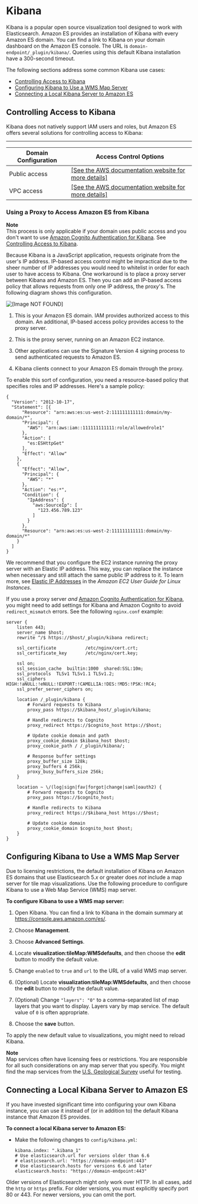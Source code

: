 # Kibana<a name="es-kibana"></a>

Kibana is a popular open source visualization tool designed to work with Elasticsearch\. Amazon ES provides an installation of Kibana with every Amazon ES domain\. You can find a link to Kibana on your domain dashboard on the Amazon ES console\. The URL is `domain-endpoint/_plugin/kibana/`\. Queries using this default Kibana installation have a 300\-second timeout\.

The following sections address some common Kibana use cases:
+ [Controlling Access to Kibana](#es-kibana-access)
+ [Configuring Kibana to Use a WMS Map Server](#es-kibana-map-server)
+ [Connecting a Local Kibana Server to Amazon ES](#es-kibana-local)

## Controlling Access to Kibana<a name="es-kibana-access"></a>

Kibana does not natively support IAM users and roles, but Amazon ES offers several solutions for controlling access to Kibana:


****  

| Domain Configuration | Access Control Options | 
| --- | --- | 
| Public access |  [\[See the AWS documentation website for more details\]](http://docs.aws.amazon.com/elasticsearch-service/latest/developerguide/es-kibana.html)  | 
| VPC access |  [\[See the AWS documentation website for more details\]](http://docs.aws.amazon.com/elasticsearch-service/latest/developerguide/es-kibana.html)  | 

### Using a Proxy to Access Amazon ES from Kibana<a name="es-kibana-proxy"></a>

**Note**  
This process is only applicable if your domain uses public access and you don't want to use [Amazon Cognito Authentication for Kibana](es-cognito-auth.md)\. See [Controlling Access to Kibana](#es-kibana-access)\.

Because Kibana is a JavaScript application, requests originate from the user's IP address\. IP\-based access control might be impractical due to the sheer number of IP addresses you would need to whitelist in order for each user to have access to Kibana\. One workaround is to place a proxy server between Kibana and Amazon ES\. Then you can add an IP\-based access policy that allows requests from only one IP address, the proxy's\. The following diagram shows this configuration\.

![\[Image NOT FOUND\]](http://docs.aws.amazon.com/elasticsearch-service/latest/developerguide/images/KibanaProxy.png)

1. This is your Amazon ES domain\. IAM provides authorized access to this domain\. An additional, IP\-based access policy provides access to the proxy server\.

1. This is the proxy server, running on an Amazon EC2 instance\.

1. Other applications can use the Signature Version 4 signing process to send authenticated requests to Amazon ES\.

1. Kibana clients connect to your Amazon ES domain through the proxy\.

To enable this sort of configuration, you need a resource\-based policy that specifies roles and IP addresses\. Here's a sample policy:

```
{
  "Version": "2012-10-17",
  "Statement": [{
      "Resource": "arn:aws:es:us-west-2:111111111111:domain/my-domain/*",
      "Principal": {
        "AWS": "arn:aws:iam::111111111111:role/allowedrole1"
      },
      "Action": [
        "es:ESHttpGet"
      ],
      "Effect": "Allow"
    },
    {
      "Effect": "Allow",
      "Principal": {
        "AWS": "*"
      },
      "Action": "es:*",
      "Condition": {
        "IpAddress": {
          "aws:SourceIp": [
            "123.456.789.123"
          ]
        }
      },
      "Resource": "arn:aws:es:us-west-2:111111111111:domain/my-domain/*"
    }
  ]
}
```

We recommend that you configure the EC2 instance running the proxy server with an Elastic IP address\. This way, you can replace the instance when necessary and still attach the same public IP address to it\. To learn more, see [Elastic IP Addresses](https://docs.aws.amazon.com/AWSEC2/latest/UserGuide/elastic-ip-addresses-eip.html) in the *Amazon EC2 User Guide for Linux Instances*\.

If you use a proxy server *and* [Amazon Cognito Authentication for Kibana](es-cognito-auth.md), you might need to add settings for Kibana and Amazon Cognito to avoid `redirect_mismatch` errors\. See the following `nginx.conf` example:

```
server {
    listen 443;
    server_name $host;
    rewrite ^/$ https://$host/_plugin/kibana redirect;

    ssl_certificate           /etc/nginx/cert.crt;
    ssl_certificate_key       /etc/nginx/cert.key;

    ssl on;
    ssl_session_cache  builtin:1000  shared:SSL:10m;
    ssl_protocols  TLSv1 TLSv1.1 TLSv1.2;
    ssl_ciphers HIGH:!aNULL:!eNULL:!EXPORT:!CAMELLIA:!DES:!MD5:!PSK:!RC4;
    ssl_prefer_server_ciphers on;

    location /_plugin/kibana {
        # Forward requests to Kibana
        proxy_pass https://$kibana_host/_plugin/kibana;

        # Handle redirects to Cognito
        proxy_redirect https://$cognito_host https://$host;

        # Update cookie domain and path
        proxy_cookie_domain $kibana_host $host;
        proxy_cookie_path / /_plugin/kibana/;

        # Response buffer settings
        proxy_buffer_size 128k;
        proxy_buffers 4 256k;
        proxy_busy_buffers_size 256k;
    }

    location ~ \/(log|sign|fav|forgot|change|saml|oauth2) {
        # Forward requests to Cognito
        proxy_pass https://$cognito_host;

        # Handle redirects to Kibana
        proxy_redirect https://$kibana_host https://$host;

        # Update cookie domain
        proxy_cookie_domain $cognito_host $host;
    }
}
```

## Configuring Kibana to Use a WMS Map Server<a name="es-kibana-map-server"></a>

Due to licensing restrictions, the default installation of Kibana on Amazon ES domains that use Elasticsearch 5\.*x* or greater does *not* include a map server for tile map visualizations\. Use the following procedure to configure Kibana to use a Web Map Service \(WMS\) map server\.

**To configure Kibana to use a WMS map server:**

1. Open Kibana\. You can find a link to Kibana in the domain summary at [https://console\.aws\.amazon\.com/es/](https://console.aws.amazon.com/es/)\.

1. Choose **Management**\.

1. Choose **Advanced Settings**\.

1. Locate **visualization:tileMap:WMSdefaults**, and then choose the **edit** button to modify the default value\.

1. Change `enabled` to `true` and `url` to the URL of a valid WMS map server\.

1. \(Optional\) Locate **visualization:tileMap:WMSdefaults**, and then choose the **edit** button to modify the default value\.

1. \(Optional\) Change `"layers": "0"` to a comma\-separated list of map layers that you want to display\. Layers vary by map service\. The default value of `0` is often appropriate\.

1. Choose the **save** button\.

 To apply the new default value to visualizations, you might need to reload Kibana\.

**Note**  
Map services often have licensing fees or restrictions\. You are responsible for all such considerations on any map server that you specify\. You might find the map services from the [U\.S\. Geological Survey](https://viewer.nationalmap.gov/services/) useful for testing\.

## Connecting a Local Kibana Server to Amazon ES<a name="es-kibana-local"></a>

If you have invested significant time into configuring your own Kibana instance, you can use it instead of \(or in addition to\) the default Kibana instance that Amazon ES provides\.

**To connect a local Kibana server to Amazon ES:**
+ Make the following changes to `config/kibana.yml`:

  ```
  kibana.index: ".kibana_1"
  # Use elasticsearch.url for versions older than 6.6
  # elasticsearch.url: "https://domain-endpoint:443"
  # Use elasticsearch.hosts for versions 6.6 and later
  elasticsearch.hosts: "https://domain-endpoint:443"
  ```

Older versions of Elasticsearch might only work over HTTP\. In all cases, add the `http` or `https` prefix\. For older versions, you must explicitly specify port 80 or 443\. For newer versions, you can omit the port\.